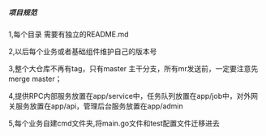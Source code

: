 ##### 项目规范
1,每个目录 需要有独立的README.md  

2,以后每个业务或者基础组件维护自己的版本号

3,整个大仓库不再有tag，只有master 主干分支，所有mr发送前，一定要注意先merge master；

4,提供RPC内部服务放置在app/service中，任务队列放置在app/job中，对外网关服务放置在app/api，管理后台服务放置在app/admin

5,每个业务自建cmd文件夹,将main.go文件和test配置文件迁移进去

